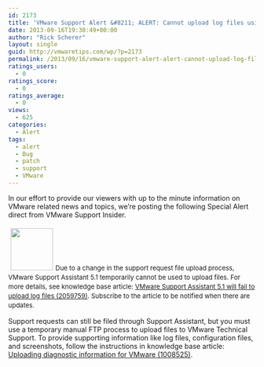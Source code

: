 ```yaml
---
id: 2173
title: 'VMware Support Alert &#8211; ALERT: Cannot upload log files using Support Assistant'
date: 2013-09-16T19:30:49+00:00
author: "Rick Scherer"
layout: single
guid: http://vmwaretips.com/wp/?p=2173
permalink: /2013/09/16/vmware-support-alert-alert-cannot-upload-log-files-using-support-assistant/
ratings_users:
  - 0
ratings_score:
  - 0
ratings_average:
  - 0
views:
  - 625
categories:
  - Alert
tags:
  - alert
  - Bug
  - patch
  - support
  - VMware
---
```

In our effort to provide our viewers with up to the minute information on VMware related news and topics, we&#8217;re posting the following Special Alert direct from VMware Support Insider.

<span style="font-size: 13px; line-height: 19px;"><img class="alignleft" style="margin: 5px;" title="alert" src="http://blogs.vmware.com/tp/.a/6a00d8341c328153ef01543330c84d970c-800wi" alt="" width="86" height="86" />Due to a change in the support request file upload process, VMware Support Assistant 5.1 temporarily cannot be used to upload files. For more details, see knowledge base article: </span><a style="font-size: 13px; line-height: 19px;" href="http://kb.vmware.com/kb/2059759" target="_blank">VMware Support Assistant 5.1 will fail to upload log files (2059759)</a><span style="font-size: 13px; line-height: 19px;">. Subscribe to the article to be notified when there are updates.</span>

Support requests can still be filed through Support Assistant, but you must use a temporary manual FTP process to upload files to VMware Technical Support. To provide supporting information like log files, configuration files, and screenshots, follow the instructions in knowledge base article: <a href="http://kb.vmware.com/kb/1008525" target="_blank">Uploading diagnostic information for VMware (1008525)</a>.